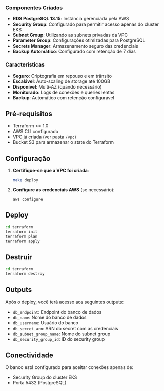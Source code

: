 ### Componentes Criados

- **RDS PostgreSQL 13.15**: Instância gerenciada pela AWS
- **Security Group**: Configurado para permitir acesso apenas do cluster EKS
- **Subnet Group**: Utilizando as subnets privadas da VPC
- **Parameter Group**: Configurações otimizadas para PostgreSQL
- **Secrets Manager**: Armazenamento seguro das credenciais
- **Backup Automático**: Configurado com retenção de 7 dias

### Características

- **Seguro**: Criptografia em repouso e em trânsito
- **Escalável**: Auto-scaling de storage até 100GB
- **Disponível**: Multi-AZ (quando necessário)
- **Monitorado**: Logs de conexões e queries lentas
- **Backup**: Automático com retenção configurável

## Pré-requisitos

- Terraform >= 1.0
- AWS CLI configurado
- VPC já criada (ver pasta `/vpc`)
- Bucket S3 para armazenar o state do Terraform

## Configuração

1. **Certifique-se que a VPC foi criada**:
   ```bash
   make deploy
   ```

2. **Configure as credenciais AWS** (se necessário):
   ```bash
   aws configure
   ```

## Deploy

```bash
cd terraform
terraform init
terraform plan
terraform apply
```

## Destruir

```bash
cd terraform
terraform destroy
```

## Outputs

Após o deploy, você terá acesso aos seguintes outputs:

- `db_endpoint`: Endpoint do banco de dados
- `db_name`: Nome do banco de dados
- `db_username`: Usuário do banco
- `db_secret_arn`: ARN do secret com as credenciais
- `db_subnet_group_name`: Nome do subnet group
- `db_security_group_id`: ID do security group

## Conectividade

O banco está configurado para aceitar conexões apenas de:
- Security Group do cluster EKS
- Porta 5432 (PostgreSQL)
